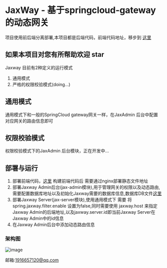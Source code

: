 # JaxWay - 基于springcloud-gateway的动态网关

项目使用前后端分离部署,本项目都是后端代码，前端代码地址，移步到 [这里](https://github.com/AntiBro/jaxway-admin-vue-ui)

## 如果本项目对您有所帮助欢迎 star

Jaxway 目前有2种定义的运行模式
1. 通用模式
2. 严格的权限校验模式(doing...)

## 通用模式
通用模式下和一般的SpringCloud gateway网关一样，在JaxAdmin 后台中配置对应网关的路由信息即可



## 权限校验模式
权限校验模式下的JaxAdmin 后台模块，正在开发中...


## 部署与运行
1. 部署前端代码，[这里](https://github.com/AntiBro/jaxway-admin-vue-ui) 构建前端代码后 需要通过nginx部署静态文件地址
2. 部署Jaxway Admin后台(jax-admin模块),用于管理网关的权限以及动态路由,需要配置数据库地址以及初始化Jaxway需要的数据库信息,数据库DB文件[这里](https://github.com/AntiBro/jax-way/tree/master/jax-admin-dao/src/main/resources/sql)
3. 部署Jaxway Server(jax-server模块),使用通用模式下 需要 将 spring.jaxway.filter.enable 设置为false,同时需要使用 jaxway.host 来指定Jaxway Admin的后端地址,以及jaxway.server.id即当前Jaxway Server在Jaxway Admin中的id信息
4. 在Jaxway Admin后台中添加动态路由信息
 
### 架构图
![image](https://github.com/AntiBro/JaxWay/blob/master/doc/jg.png)



邮箱:1916657120@qq.com